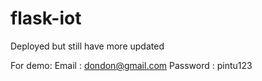 # flask-iot
 
Deployed but still have more updated

For demo:
Email : dondon@gmail.com
Password : pintu123
